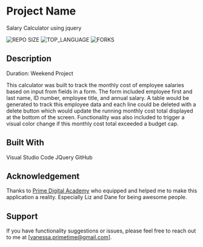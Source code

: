 # Project Name

Salary Calculator using jquery

![REPO SIZE](https://img.shields.io/github/repo-size/scottbromander/the_marketplace.svg?style=flat-square)
![TOP_LANGUAGE](https://img.shields.io/github/languages/top/scottbromander/the_marketplace.svg?style=flat-square)
![FORKS](https://img.shields.io/github/forks/scottbromander/the_marketplace.svg?style=social)

## Description

Duration: Weekend Project

This calculator was built to track the monthly cost of employee salaries based on input from fields in a form. The form included employee first and last name, ID number, employee title, and annual salary. A table would be generated to track this employee data and each line could be deleted with a delete button which would update the running monthly cost total displayed at the bottom of the screen. Functionality was also included to trigger a visual color change if this monthly cost total exceeded a budget cap.

## Built With

Visual Studio Code
JQuery
GitHub

## Acknowledgement
Thanks to [Prime Digital Academy](www.primeacademy.io) who equipped and helped me to make this application a reality. Especially Liz and Dane for being awesome people. 

## Support
If you have functionality suggestions or issues, please feel free to reach out to me at [vanessa.primetime@gmail.com].
